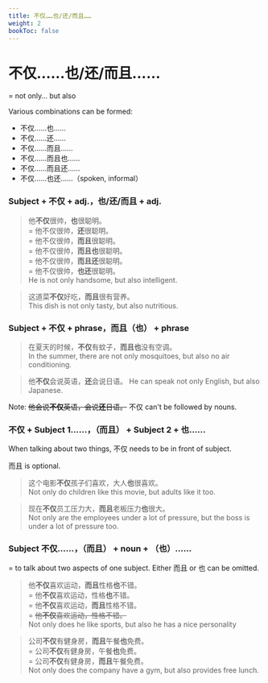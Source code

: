 ```yaml
---
title: 不仅……也/还/而且……
weight: 2
bookToc: false
---
```


# 不仅……也/还/而且……

= not only… but also

Various combinations can be formed:

* 不仅……也……
* 不仅……还……
* 不仅……而且……
* 不仅……而且也……
* 不仅……而且还……
* 不仅……也还……（spoken, informal）

### Subject + 不仅 + adj.，也/还/而且 + adj.

> 他**不仅**很帅，**也**很聪明。  
= 他不仅很帅，**还**很聪明。  
= 他不仅很帅，**而且**很聪明。  
= 他不仅很帅，**而且也**很聪明。  
= 他不仅很帅，**而且还**很聪明。  
= 他不仅很帅，**也还**很聪明。  
He is not only handsome, but also intelligent.

> 这道菜**不仅**好吃，**而且**很有营养。  
This dish is not only tasty, but also nutritious.

### Subject + 不仅 + phrase，而且（也） + phrase

> 在夏天的时候，**不仅**有蚊子，**而且也**没有空调。  
In the summer, there are not only mosquitoes, but also no air conditioning.

> 他**不仅**会说英语，**还**会说日语。
He can speak not only English, but also Japanese.

Note: ~~他会说**不仅**英语，会说**还**日语。~~ 不仅 can't be followed by nouns.

### 不仅 + Subject 1……，（而且） + Subject 2 + 也……

When talking about two things, 不仅 needs to be in front of subject.

而且 is optional.

> 这个电影**不仅**孩子们喜欢，大人**也**很喜欢。  
Not only do children like this movie, but adults like it too.

> 现在**不仅**员工压力大，**而且**老板压力**也**很大。  
Not only are the employees under a lot of pressure, but the boss is under a lot of pressure too.

### Subject 不仅……，（而且） + noun + （也）……

= to talk about two aspects of one subject. Either 而且 or 也 can be omitted.

> 他**不仅**喜欢运动，**而且**性格**也**不错。  
= 他**不仅**喜欢运动，性格**也**不错。  
= 他**不仅**喜欢运动，**而且**性格不错。  
= ~~他**不仅**喜欢运动，性格不错。~~  
Not only does he like sports, but also he has a nice personality

> 公司**不仅**有健身房，**而且**午餐**也**免费。  
= 公司**不仅**有健身房，午餐**也**免费。  
= 公司**不仅**有健身房，**而且**午餐免费。  
Not only does the company have a gym, but also provides free lunch.